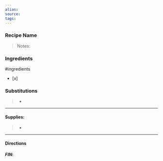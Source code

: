 ```yaml
---
alias:
source:
tags: 
---
```

### Recipe Name 

 >Notes: 

### Ingredients
#ingredients 
- [x] 
### Substitutions
> - 
---
#### Supplies:
> -

---
#### Directions


#### *FIN*: